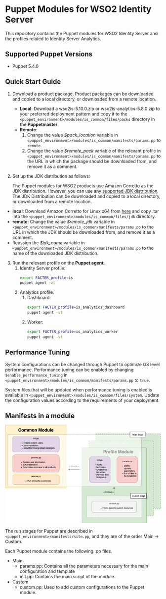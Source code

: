 # Puppet Modules for WSO2 Identity Server

This repository contains the Puppet modules for WSO2 Identity Server and the profiles related to Identity Server Analytics.

## Supported Puppet Versions

- Puppet 5.4.0

## Quick Start Guide
1. Download a product package. Product packages can be downloaded and copied to a local directory, or downloaded from a remote location.
   * **Local**: Download a wso2is-5.10.0.zip or wso2is-analytics-5.8.0.zip to your preferred deployment pattern and copy it to the `<puppet_environment>/modules/is_common/files/packs` directory in the **Puppetmaster**.
   * **Remote**: 
       1. Change the value *$pack_location* variable in `<puppet_environment>/modules/is_common/manifests/params.pp` to `remote`.
       2. Change the value *$remote_pack* variable of the relevant profile in `<puppet_environment>/modules/is_common/manifests/params.pp` to the URL in which the package should be downloaded from, and remove it as a comment.

2. Set up the JDK distribution as follows:

   The Puppet modules for WSO2 products use Amazon Corretto as the JDK distribution. However, you can use any [supported JDK distribution](https://docs.wso2.com/display/compatibility/Tested+Operating+Systems+and+JDKs). The JDK Distribution can be downloaded and copied to a local directory, or downloaded from a remote location.
  * **local**: Download Amazon Corretto for Linux x64 from [here](https://docs.aws.amazon.com/corretto/latest/corretto-8-ug/downloads-list.html) and copy .tar into the `<puppet_environment>/modules/is_common/files/jdk` directory.
  * **remote**: Change the value *$remote_jdk* variable in `<puppet_environment>/modules/is_common/manifests/params.pp` to the URL in which the JDK should be downloaded from, and remove it as a comment.
  * Reassign the *$jdk_name* variable in `<puppet_environment>/modules/is_common/manifests/params.pp` to the name of the downloaded JDK distribution.
      
3. Run the relevant profile on the **Puppet agent**.
    1. Identity Server profile:
        ```bash
        export FACTER_profile=is
        puppet agent -vt
        ```
    2. Analytics profile:
        1. Dashboard:
            ```bash
            export FACTER_profile=is_analytics_dashboard
            puppet agent -vt
            ```
        2. Worker:
            ```bash
            export FACTER_profile=is_analytics_worker
            puppet agent -vt
            ```
## Performance Tuning
System configurations can be changed through Puppet to optimize OS level performance. Performance tuning can be enabled by changing `$enable_performance_tuning` in `<puppet_environment>/modules/is_common/manifests/params.pp` to `true`.

System files that will be updated when performance tuning is enabled is available in `<puppet_environment>/modules/is_common/files/system`. Update the configuration values according to the requirements of your deployment.

## Manifests in a module

![Module architecture](images/module_architecture.png "Module architecture")

The run stages for Puppet are described in `<puppet_environment>/manifests/site.pp`, and they are of the order Main -> Custom.

Each Puppet module contains the following .pp files.
* Main
    * params.pp: Contains all the parameters necessary for the main configuration and template
    * init.pp: Contains the main script of the module.
* Custom
    * custom.pp: Used to add custom configurations to the Puppet module.
    